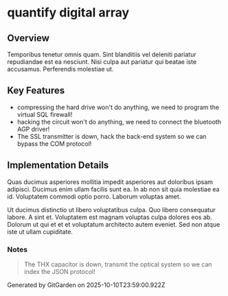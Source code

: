 # quantify digital array

## Overview
Temporibus tenetur omnis quam. Sint blanditiis vel deleniti pariatur repudiandae est ea nesciunt. Nisi culpa aut pariatur qui beatae iste accusamus. Perferendis molestiae ut.

## Key Features
- compressing the hard drive won't do anything, we need to program the virtual SQL firewall!
- hacking the circuit won't do anything, we need to connect the bluetooth AGP driver!
- The SSL transmitter is down, hack the back-end system so we can bypass the COM protocol!

## Implementation Details
Quas ducimus asperiores mollitia impedit asperiores aut doloribus ipsam adipisci. Ducimus enim ullam facilis sunt ea. In ab non sit quia molestiae ea id. Voluptatem commodi optio porro. Laborum voluptas amet.
 Ut ducimus distinctio ut libero voluptatibus culpa. Quo libero consequatur labore. A sint et. Voluptatem est magnam voluptas culpa dolores eos ab. Dolorum ut qui et et et voluptatum architecto autem eveniet. Sed non atque iste ut ullam cupiditate.

### Notes
> The THX capacitor is down, transmit the optical system so we can index the JSON protocol!

Generated by GitGarden on 2025-10-10T23:59:00.922Z